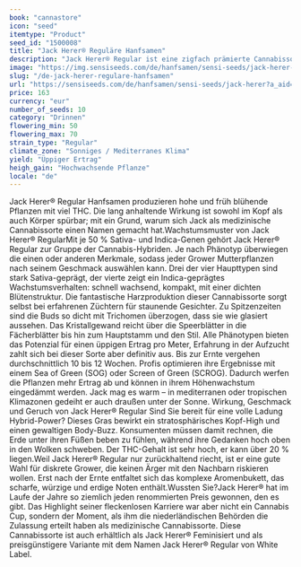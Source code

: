 ```yaml
---
book: "cannastore"
icon: "seed"
itemtype: "Product"
seed_id: "1500008"
title: "Jack Herer® Reguläre Hanfsamen"
description: "Jack Herer® Regular ist eine zigfach prämierte Cannabissorte, die in die in den Niederlanden in Apotheken verkauft wird. Je 50 % Sativa- und Indica-Gene."
image: "https://img.sensiseeds.com/de/hanfsamen/sensi-seeds/jack-herer-image.png"
slug: "/de-jack-herer-regulare-hanfsamen"
url: "https://sensiseeds.com/de/hanfsamen/sensi-seeds/jack-herer?a_aid=cannastore"
price: 163
currency: "eur"
number_of_seeds: 10
category: "Drinnen"
flowering_min: 50
flowering_max: 70
strain_type: "Regular"
climate_zone: "Sonniges / Mediterranes Klima"
yield: "Üppiger Ertrag"
heigh_gain: "Hochwachsende Pflanze"
locale: "de"
---
```

Jack Herer® Regular Hanfsamen produzieren hohe und früh blühende Pflanzen mit viel THC. Die lang anhaltende Wirkung ist sowohl im Kopf als auch Körper spürbar; mit ein Grund, warum sich Jack als medizinische Cannabissorte einen Namen gemacht hat.Wachstumsmuster von Jack Herer® RegularMit je 50 % Sativa- und Indica-Genen gehört Jack Herer® Regular zur Gruppe der Cannabis-Hybriden. Je nach Phänotyp überwiegen die einen oder anderen Merkmale, sodass jeder Grower Mutterpflanzen nach seinem Geschmack auswählen kann. Drei der vier Haupttypen sind stark Sativa-geprägt, der vierte zeigt ein Indica-geprägtes Wachstumsverhalten: schnell wachsend, kompakt, mit einer dichten Blütenstruktur. Die fantastische Harzproduktion dieser Cannabissorte sorgt selbst bei erfahrenen Züchtern für staunende Gesichter. Zu Spitzenzeiten sind die Buds so dicht mit Trichomen überzogen, dass sie wie glasiert aussehen. Das Kristallgewand reicht über die Speerblätter in die Fächerblätter bis hin zum Hauptstamm und den Stil. Alle Phänotypen bieten das Potenzial für einen üppigen Ertrag pro Meter, Erfahrung in der Aufzucht zahlt sich bei dieser Sorte aber definitiv aus. Bis zur Ernte vergehen durchschnittlich 10 bis 12 Wochen. Profis optimieren ihre Ergebnisse mit einem Sea of Green (SOG) oder Screen of Green (SCROG). Dadurch werfen die Pflanzen mehr Ertrag ab und können in ihrem Höhenwachstum eingedämmt werden. Jack mag es warm – in mediterranen oder tropischen Klimazonen gedeiht er auch draußen unter der Sonne. Wirkung, Geschmack und Geruch von Jack Herer® Regular	Sind Sie bereit für eine volle Ladung Hybrid-Power? Dieses Gras bewirkt ein stratosphärisches Kopf-High und einen gewaltigen Body-Buzz. Konsumenten müssen damit rechnen, die Erde unter ihren Füßen beben zu fühlen, während ihre Gedanken hoch oben in den Wolken schweben. Der THC-Gehalt ist sehr hoch, er kann über 20 % liegen.Weil Jack Herer® Regular nur zurückhaltend riecht, ist er eine gute Wahl für diskrete Grower, die keinen Ärger mit den Nachbarn riskieren wollen. Erst nach der Ernte entfaltet sich das komplexe Aromenbukett, das scharfe, würzige und erdige Noten enthält.Wussten Sie?Jack Herer® hat im Laufe der Jahre so ziemlich jeden renommierten Preis gewonnen, den es gibt. Das Highlight seiner fleckenlosen Karriere war aber nicht ein Cannabis Cup, sondern der Moment, als ihm die niederländischen Behörden die Zulassung erteilt haben als medizinische Cannabissorte. Diese Cannabissorte ist auch erhältlich als Jack Herer® Feminisiert und als preisgünstigere Variante mit dem Namen Jack Herer® Regular von White Label.
